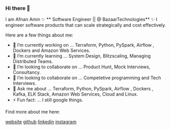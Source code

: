 ### Hi there 👋

I am Afnan Amin ✨ ** Software Engineer || @ BazaarTechnologies** ✨ I engineer software products that can scale strategically and cost effectively.

Here are a few things about me:

- 🔭 I’m currently working on ... Terraform, Python, PySpark, Airflow , Dockers and Amazon Web Services.
- 🌱 I’m currently learning ... System Design, Blitzscaling, Managing Distributed Teams.
- 👯 I’m looking to collaborate on ... Product Hunt, Mock Interviews, Consultancy. 
- 🤔 I’m looking to collaborate on ... Competetive programming and Tech Interviews.
- 💬 Ask me about ... Terraform, Python, PySpark, Airflow , Dockers , Kafka, ELK Stack, Amazon Web Services, Cloud and Linux.
- ⚡ Fun fact: ... I still google things.

Find more about me here:

[website](https://afnanamin.github.io/)
[github](https://github.com/AFNANAMIN)
[linkedin](https://www.linkedin.com/in/afnanamin/)
[instagram](https://www.instagram.com/afnan.amin.ali/)


